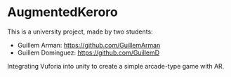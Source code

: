 # AugmentedKeroro

This is a university project, made by two students:
- Guillem Arman: https://github.com/GuillemArman
- Guillem Domínguez: https://github.com/GuillemD

Integrating Vuforia into unity to create a simple arcade-type game with AR.
